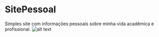 # SitePessoal
Simples site com informações pessoais sobre minha vida acadêmica e profissional.
![alt text](imagens/site.png "Ilustração")